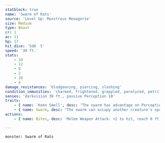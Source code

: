 ```yaml
---
statblock: true
name: 'Swarm of Rats'
source: 'Level Up: Monstrous Menagerie'
size: Medium
type: Beast
cr: 1
ac: 11
hp: 17
hit_dice: '5d8  5'
speed: '30 ft.'
stats:
    - 10
    - 12
    - 8
    - 2
    - 10
    - 4
damage_resistances: 'bludgeoning, piercing, slashing'
condition_immunities: 'charmed, frightened, grappled, paralyzed, petrified, prone, restrained, stunned, unconscious'
senses: 'darkvision 30 ft., passive Perception 10'
traits:
    - { name: 'Keen Smell', desc: 'The swarm has advantage on Perception checks that rely on smell.' }
    - { name: Swarm, desc: "The swarm can occupy another creature's space and move through any opening large enough for a Tiny creature. It can't gain hit points or temporary hit points." }
actions:
    - { name: Bites, desc: 'Melee Weapon Attack: +2 to hit, reach 0 ft., one target. Hit: 7 (2d6) piercing damage, or 3 (1d6) piercing damage if the swarm is bloodied.' }

---
```

```statblock
monster: Swarm of Rats
```
